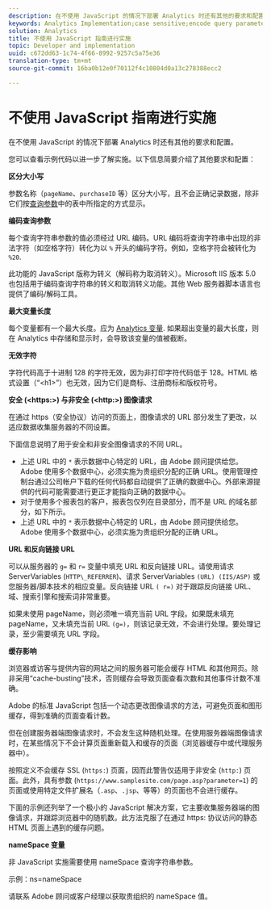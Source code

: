 ```yaml
---
description: 在不使用 JavaScript 的情况下部署 Analytics 时还有其他的要求和配置。
keywords: Analytics Implementation;case sensitive;encode query parameters;invalid characters;secure image requests;maximum variable length;referring;url;caching;namespace
solution: Analytics
title: 不使用 JavaScript 指南进行实施
topic: Developer and implementation
uuid: c672dd63-1c74-4f66-8992-9257c5a75e36
translation-type: tm+mt
source-git-commit: 16ba0b12e0f70112f4c10804d0a13c278388ecc2

---
```



# 不使用 JavaScript 指南进行实施

在不使用 JavaScript 的情况下部署 Analytics 时还有其他的要求和配置。

您可以查看示例代码以进一步了解实施。以下信息简要介绍了其他要求和配置：

<!--Meike, I converted this from a table. Table within a table was a mess, and I'm not sure I captured everything. Please check this content against the orginal. -Bob -->

**区分大小写**

参数名称（`pageName`、`purchaseID` 等）区分大小写，且不会正确记录数据，除非它们按[查询参数](/help/implement/js-implementation/data-collection/query-parameters.md)中的表中所指定的方式显示。

**编码查询参数**

每个查询字符串参数的值必须经过 URL 编码。URL 编码将查询字符串中出现的非法字符（如空格字符）转化为以 `%` 开头的编码字符。例如，空格字符会被转化为 `%20`.

此功能的 JavaScript 版称为转义（解码称为取消转义）。Microsoft IIS 版本 5.0 也包括用于编码查询字符串的转义和取消转义功能。其他 Web 服务器脚本语言也提供了编码/解码工具。

**最大变量长度**

每个变量都有一个最大长度。应为 [Analytics 变量](/help/implement/js-implementation/c-variables/sc-variables.md). 如果超出变量的最大长度，则在 Analytics 中存储和显示时，会导致该变量的值被截断。

**无效字符**

字符代码高于十进制 128 的字符无效，因为非打印字符代码低于 128。HTML 格式设置（“&lt;h1&gt;”）也无效，因为它们是商标、注册商标和版权符号。

**安全 (&lt;https:&gt;) 与非安全 (&lt;http:&gt;) 图像请求**

在通过 https（安全协议）访问的页面上，图像请求的 URL 部分发生了更改，以适应数据收集服务器的不同设置。

下面信息说明了用于安全和非安全图像请求的不同 URL。

* 上述 URL 中的 `*` 表示数据中心特定的 URL，由 Adobe 顾问提供给您。Adobe 使用多个数据中心，必须实施为贵组织分配的正确 URL。使用管理控制台通过公司帐户下载的任何代码都自动提供了正确的数据中心。外部来源提供的代码可能需要进行更正才能指向正确的数据中心。
* 对于使用多个报表包的客户，报表包仅列在目录部分，而不是 URL 的域名部分，如下所示。
* 上述 URL 中的 `*` 表示数据中心特定的 URL，由 Adobe 顾问提供给您。Adobe 使用多个数据中心，必须实施为贵组织分配的正确 URL。

**URL 和反向链接 URL**

可以从服务器的 `g=` 和 `r=` 变量中填充 URL 和反向链接 URL。请使用请求 ServerVariables (`HTTP\_REFERRER`)、请求 ServerVariables `(URL) (IIS/ASP)` 或您服务器/脚本技术的相应变量。反向链接 URL `( r=)` 对于跟踪反向链接 URL、域、搜索引擎和搜索词非常重要。

如果未使用 pageName，则必须唯一填充当前 URL 字段。如果既未填充 pageName，又未填充当前 URL `(g=)`，则该记录无效，不会进行处理。要处理记录，至少需要填充 URL 字段。

**缓存影响**

浏览器或访客与提供内容的网站之间的服务器可能会缓存 HTML 和其他网页。除非采用“cache-busting”技术，否则缓存会导致页面查看次数和其他事件计数不准确。

Adobe 的标准 JavaScript 包括一个动态更改图像请求的方法，可避免页面和图形缓存，得到准确的页面查看计数。

但在创建服务器端图像请求时，不会发生这种随机处理。在使用服务器端图像请求时，在某些情况下不会计算页面重新载入和缓存的页面（浏览器缓存中或代理服务器中）。

按照定义不会缓存 SSL (`https:`) 页面，因而此警告仅适用于非安全 (`http:`) 页面。此外，具有参数 (`https://www.samplesite.com/page.asp?parameter=1`) 的页面或使用特定文件扩展名（`.asp`、`.jsp`、等等）的页面也不会进行缓存。

下面的示例还列举了一个极小的 JavaScript 解决方案，它主要收集服务器端的图像请求，并跟踪浏览器中的随机数。此方法克服了在通过 https: 协议访问的静态 HTML 页面上遇到的缓存问题。

**nameSpace 变量**

非 JavaScript 实施需要使用 nameSpace 查询字符串参数。

示例：ns=nameSpace

请联系 Adobe 顾问或客户经理以获取贵组织的 nameSpace 值。
